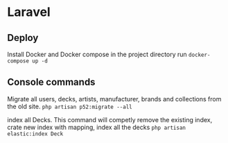 # Laravel

## Deploy
Install Docker and Docker compose
in the project directory run
`docker-compose up -d`

## Console commands

Migrate all users, decks, artists, manufacturer, brands and collections from the old site.
`php artisan p52:migrate --all`

index all Decks.
This command will competly remove the existing index, crate new index with mapping, index all the decks
`php artisan elastic:index Deck`